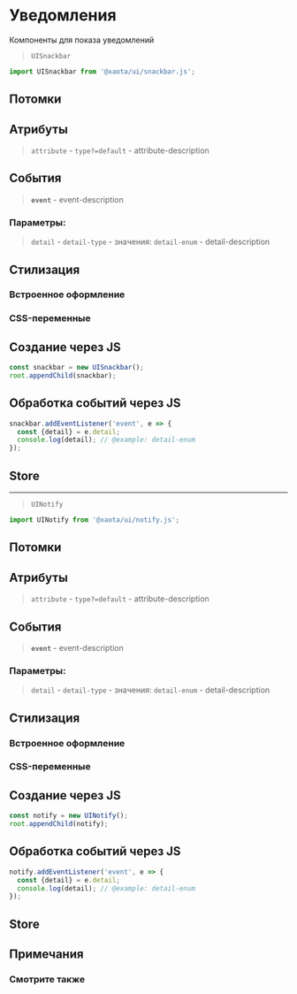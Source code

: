 # Уведомления
Компоненты для показа уведомлений

> `UISnackbar`

```javascript
import UISnackbar from '@xaota/ui/snackbar.js';
```

<ui-html>
  <ui-snackbar></ui-snackbar>
</ui-html>

## Потомки


## Атрибуты

> `attribute` - `type?=default` - attribute-description

## События

> __`event`__ - event-description

### Параметры:

> `detail` - `detail-type` - значения: `detail-enum` - detail-description

## Стилизация

### Встроенное оформление

### CSS-переменные

## Создание через JS

```javascript
const snackbar = new UISnackbar();
root.appendChild(snackbar);
```

## Обработка событий через JS

```javascript
snackbar.addEventListener('event', e => {
  const {detail} = e.detail;
  console.log(detail); // @example: detail-enum
});
```

## Store

---

> `UINotify`

```javascript
import UINotify from '@xaota/ui/notify.js';
```

<ui-html>
  <ui-notify></ui-notify>
</ui-html>

## Потомки


## Атрибуты

> `attribute` - `type?=default` - attribute-description

## События

> __`event`__ - event-description

### Параметры:

> `detail` - `detail-type` - значения: `detail-enum` - detail-description

## Стилизация

### Встроенное оформление

### CSS-переменные

## Создание через JS

```javascript
const notify = new UINotify();
root.appendChild(notify);
```

## Обработка событий через JS

```javascript
notify.addEventListener('event', e => {
  const {detail} = e.detail;
  console.log(detail); // @example: detail-enum
});
```

## Store

## Примечания

### Смотрите также
